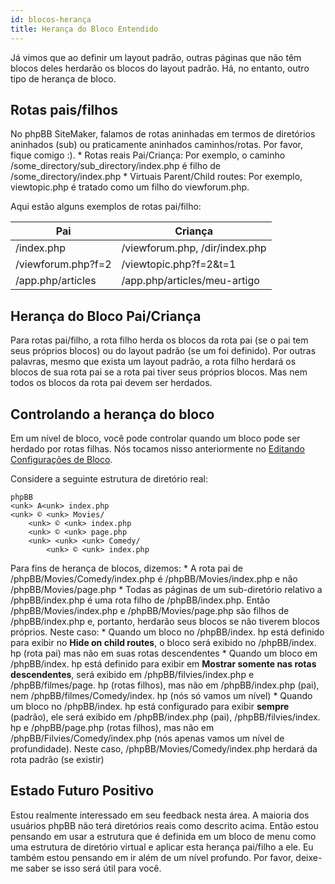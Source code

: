 ```yaml
---
id: blocos-herança
title: Herança do Bloco Entendido
---
```


Já vimos que ao definir um layout padrão, outras páginas que não têm blocos deles herdarão os blocos do layout padrão. Há, no entanto, outro tipo de herança de bloco.

## Rotas pais/filhos

No phpBB SiteMaker, falamos de rotas aninhadas em termos de diretórios aninhados (sub) ou praticamente aninhados caminhos/rotas. Por favor, fique comigo :). * Rotas reais Pai/Criança: Por exemplo, o caminho /some_directory/sub_directory/index.php é filho de /some_directory/index.php * Virtuais Parent/Child routes: Por exemplo, viewtopic.php é tratado como um filho do viewforum.php.

Aqui estão alguns exemplos de rotas pai/filho:

| Pai                | Criança                        |
| ------------------ | ------------------------------ |
| /index.php         | /viewforum.php, /dir/index.php |
| /viewforum.php?f=2 | /viewtopic.php?f=2&t=1         |
| /app.php/articles  | /app.php/articles/meu-artigo   |

## Herança do Bloco Pai/Criança

Para rotas pai/filho, a rota filho herda os blocos da rota pai (se o pai tem seus próprios blocos) ou do layout padrão (se um foi definido). Por outras palavras, mesmo que exista um layout padrão, a rota filho herdará os blocos de sua rota pai se a rota pai tiver seus próprios blocos. Mas nem todos os blocos da rota pai devem ser herdados.

## Controlando a herança do bloco

Em um nível de bloco, você pode controlar quando um bloco pode ser herdado por rotas filhas. Nós tocamos nisso anteriormente no [Editando Configurações de Bloco](./blocks-managing#editing-block-settings).

Considere a seguinte estrutura de diretório real:

```text
phpBB
<unk> Α<unk> index.php
<unk> © <unk> Movies/
    <unk> © <unk> index.php
    <unk> © <unk> page.php
    <unk> <unk> <unk> Comedy/
        <unk> © <unk> index.php
```

Para fins de herança de blocos, dizemos: * A rota pai de /phpBB/Movies/Comedy/index.php é /phpBB/Movies/index.php e não /phpBB/Movies/page.php * Todas as páginas de um sub-diretório relativo a /phpBB/index.php é uma rota filho de /phpBB/index.php. Então /phpBB/Movies/index.php e /phpBB/Movies/page.php são filhos de /phpBB/index.php e, portanto, herdarão seus blocos se não tiverem blocos próprios. Neste caso: * Quando um bloco no /phpBB/index. hp está definido para exibir no **Hide on child routes**, o bloco será exibido no /phpBB/index. hp (rota pai) mas não em suas rotas descendentes * Quando um bloco em /phpBB/index. hp está definido para exibir em **Mostrar somente nas rotas descendentes**, será exibido em /phpBB/filvies/index.php e /phpBB/filmes/page. hp (rotas filhos), mas não em /phpBB/index.php (pai), nem /phpBB/filmes/Comedy/index. hp (nós só vamos um nível) * Quando um bloco no /phpBB/index. hp está configurado para exibir **sempre** (padrão), ele será exibido em /phpBB/index.php (pai), /phpBB/filvies/index. hp e /phpBB/page.php (rotas filhos), mas não em /phpBB/Filvies/Comedy/index.php (nós apenas vamos um nível de profundidade). Neste caso, /phpBB/Movies/Comedy/index.php herdará da rota padrão (se existir)

## Estado Futuro Positivo

Estou realmente interessado em seu feedback nesta área. A maioria dos usuários phpBB não terá diretórios reais como descrito acima. Então estou pensando em usar a estrutura que é definida em um bloco de menu como uma estrutura de diretório virtual e aplicar esta herança pai/filho a ele. Eu também estou pensando em ir além de um nível profundo. Por favor, deixe-me saber se isso será útil para você.